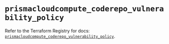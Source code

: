 # `prismacloudcompute_coderepo_vulnerability_policy`

Refer to the Terraform Registry for docs: [`prismacloudcompute_coderepo_vulnerability_policy`](https://registry.terraform.io/providers/paloaltonetworks/prismacloudcompute/0.8.0/docs/resources/coderepo_vulnerability_policy).
